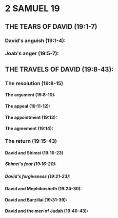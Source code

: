 ---
---
# 2 SAMUEL 19
## THE TEARS OF DAVID (19:1-7) 
###  David\'s anguish (19:1-4): 
###  Joab\'s anger (19:5-7): 
## THE TRAVELS OF DAVID (19:8-43): 
###  The resolution (19:8-15) 
####  The argument (19:8-10): 
####  The appeal (19:11-12): 
####  The appointment (19:13): 
####  The agreement (19:14): 
###  The return (19:15-43) 
####  David and Shimei (19:16-23) 
#####  Shimei\'s fear (19:16-20): 
#####  David\'s forgiveness (19:21-23): 
####  David and Mephibosheth (19:24-30): 
####  David and Barzillai (19:31-39): 
####  David and the men of Judah (19:40-43): 
